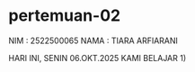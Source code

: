# pertemuan-02
NIM : 2522500065
NAMA : TIARA ARFIARANI

HARI INI, SENIN 06.OKT.2025 KAMI BELAJAR
1) 

